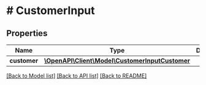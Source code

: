 # # CustomerInput

## Properties

Name | Type | Description | Notes
------------ | ------------- | ------------- | -------------
**customer** | [**\OpenAPI\Client\Model\CustomerInputCustomer**](CustomerInputCustomer.md) |  |

[[Back to Model list]](../../README.md#models) [[Back to API list]](../../README.md#endpoints) [[Back to README]](../../README.md)
